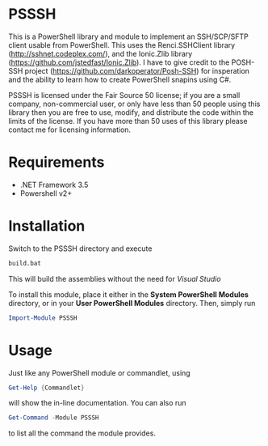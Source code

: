 PSSSH
=====
This is a PowerShell library and module to implement an SSH/SCP/SFTP client usable from PowerShell. This uses the Renci.SSHClient library (http://sshnet.codeplex.com/),
and the Ionic.Zlib library (https://github.com/jstedfast/Ionic.Zlib). I have to give credit to the POSH-SSH project (https://github.com/darkoperator/Posh-SSH) 
for insperation and the ability to learn how to create PowerShell snapins using C#.

PSSSH is licensed under the Fair Source 50 license; if you are a small company, non-commercial user, or only have less than 50 people using this library then you are free to
 use, modify, and distribute the code within the limits of the license.  If you have more than 50 uses of this library please contact me for licensing information. 

Requirements
=====
* .NET Framework 3.5
* Powershell v2+

Installation
=====
Switch to the PSSSH directory and execute 
```bash
build.bat
```

This will build the assemblies without the need for *Visual Studio*

To install this module, place it either in the **System PowerShell Modules** directory, or in your **User PowerShell Modules** directory.  Then, simply run 
```powershell
Import-Module PSSSH
```

Usage
=====
Just like any PowerShell module or commandlet, using 
```powershell
Get-Help {Commandlet}
```
will show the in-line documentation.  You can also run 
```powershell
Get-Command -Module PSSSH
```
to list all the command the module provides.
